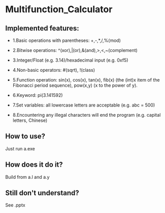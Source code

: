 # Multifunction_Calculator

## Implemented features:

* 1.Basic operations with parentheses: +,-,*,/,%(mod)

* 2.Bitwise operations: ^(xor),|(or),&(and),>,<,~(complement)

* 3.Integer/Float (e.g. 3.14)/hexadecimal input (e.g. 0xf5)

* 4.Non-basic operators: #(sqrt), !(class)

* 5.Function operation: sin(x), cos(x), tan(x), fib(x) (the (int)x item of the Fibonacci period sequence), pow(x,y) (x to the power of y).

* 6.Keyword: pi(3.141592)

* 7.Set variables: all lowercase letters are acceptable (e.g. abc = 500)

* 8.Encountering any illegal characters will end the program (e.g. capital letters, Chinese)


## How to use?


Just run a.exe

## How does it do it?


Build from a.l and a.y 

## Still don't understand?


See .pptx
